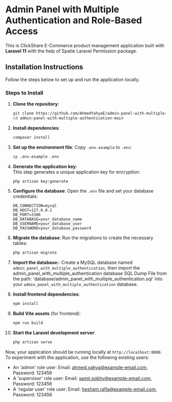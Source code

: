 # Admin Panel with Multiple Authentication and Role-Based Access

This is ClickShare E-Commerce product management application built with **Laravel 11** with the help of Spatie Laravel Permission package.


## Installation Instructions

Follow the steps below to set up and run the application locally.


### Steps to Install

1. **Clone the repository**:
    ```bash
    git clone https://github.com/AhmedYahyaE/admin-panel-with-multiple-authentication.git
    cd admin-panel-with-multiple-authentication-main
    ```

2. **Install dependencies**:
    ```bash
    composer install
    ```

3. **Set up the environment file**:
    Copy `.env.example` to `.env`:
    ```bash
    cp .env.example .env
    ```

4. **Generate the application key**:  
    This step generates a unique application key for encryption:  
    ```bash
    php artisan key:generate
    ```

5. **Configure the database**:
    Open the `.env` file and set your database credentials:
    ```env
    DB_CONNECTION=mysql
    DB_HOST=127.0.0.1
    DB_PORT=3306
    DB_DATABASE=your_database_name
    DB_USERNAME=your_database_user
    DB_PASSWORD=your_database_password
    ```

6. **Migrate the database**:
    Run the migrations to create the necessary tables:
    ```bash
    php artisan migrate
    ```

7. **Import the database:**:
    Create a MySQL database named `admin_panel_with_multiple_authentication`, then import the admin_panel_with_multiple_authentication database SQL Dump File from the path: 'database/admin_panel_with_multiple_authentication.sql' into your `admin_panel_with_multiple_authentication` database.

8. **Install frontend dependencies**:
    ```bash
    npm install
    ```

9. **Build Vite assets** (for frontend):
    ```bash
    npm run build
    ```

10. **Start the Laravel development server**:
    ```bash
    php artisan serve
    ```

Now, your application should be running locally at `http://localhost:8000`. To experiment with the application, use the following existing users: 
- An 'admin' role user: Email: ahmed.yahya@example-email.com, Password: 123456
- A 'supervisor' role user: Email: samir.sobhy@example-email.com, Password: 123456
- A 'regular user' role user: Email: hesham.rafla@example-email.com, Password: 123456
